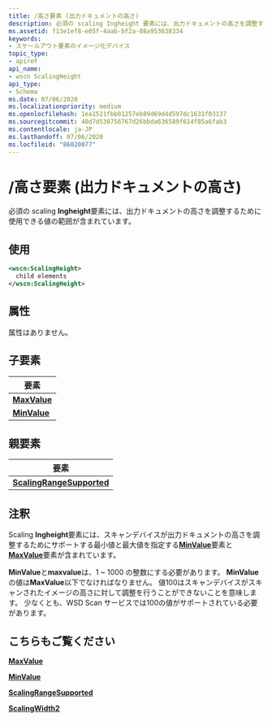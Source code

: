 ```yaml
---
title: /高さ要素 (出力ドキュメントの高さ)
description: 必須の scaling Ingheight 要素には、出力ドキュメントの高さを調整するために使用できる値の範囲が含まれています。
ms.assetid: f13e1ef8-e05f-4aab-bf2a-08a953638334
keywords:
- スケールアウト要素のイメージ化デバイス
topic_type:
- apiref
api_name:
- wscn ScalingHeight
api_type:
- Schema
ms.date: 07/06/2020
ms.localizationpriority: medium
ms.openlocfilehash: 1ea1521fbb01257eb89d69d4d597dc1631f03137
ms.sourcegitcommit: 40d7d538756767d26bbda636589f614f85a6fab3
ms.contentlocale: ja-JP
ms.lasthandoff: 07/06/2020
ms.locfileid: "86020077"
---
```

# <a name="scalingheight-element-output-document-height"></a>/高さ要素 (出力ドキュメントの高さ)

必須の scaling **Ingheight**要素には、出力ドキュメントの高さを調整するために使用できる値の範囲が含まれています。

## <a name="usage"></a>使用

```xml
<wscn:ScalingHeight>
  child elements
</wscn:ScalingHeight>
```

## <a name="attributes"></a>属性

属性はありません。

## <a name="child-elements"></a>子要素

| 要素 |
|--|
| [**MaxValue**](maxvalue.md) |
| [**MinValue**](minvalue.md) |

## <a name="parent-elements"></a>親要素

| 要素 |
|--|
| [**ScalingRangeSupported**](scalingrangesupported.md) |

## <a name="remarks"></a>注釈

Scaling **Ingheight**要素には、スキャンデバイスが出力ドキュメントの高さを調整するためにサポートする最小値と最大値を指定する[**MinValue**](minvalue.md)要素と[**MaxValue**](maxvalue.md)要素が含まれています。

**MinValue**と**maxvalue**は、1 ~ 1000 の整数にする必要があります。 **MinValue**の値は**MaxValue**以下でなければなりません。 値100はスキャンデバイスがスキャンされたイメージの高さに対して調整を行うことができないことを意味します。 少なくとも、WSD Scan サービスでは100の値がサポートされている必要があります。

## <a name="see-also"></a>こちらもご覧ください

[**MaxValue**](maxvalue.md)

[**MinValue**](minvalue.md)

[**ScalingRangeSupported**](scalingrangesupported.md)

[**ScalingWidth2**](scalingwidth.md)
